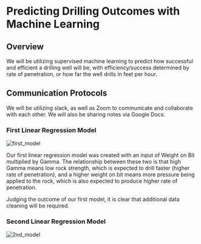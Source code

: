 # Predicting Drilling Outcomes with Machine Learning

## Overview

We will be utilizing supervised machine learning to predict how successful and efficient a drilling well will be, with efficiency/success determined by rate of penetration, or how far the well drills in feet per hour.

## Communication Protocols

We will be utilizing slack, as well as Zoom to communicate and collaborate with each other. We will also be sharing notes via Google Docs.

### First Linear Regression Model

![first_model](https://user-images.githubusercontent.com/77767984/132428693-593f56f9-73e3-4ce3-af1c-6a3e2a0763d0.PNG)

Our first linear regression model was created with an input of Weight on Bit multiplied by Gamma. The relationship between these two is that high Gamma means low rock strength, which is expected to drill faster (higher rate of penetration), and a higher weight on bit means more pressure being applied to the rock, which is also expected to produce higher rate of penetration.

Judging the outcome of our first model, it is clear that additional data cleaning will be required.

### Second Linear Regression Model

![2nd_model](https://user-images.githubusercontent.com/77767984/132431107-75fd1b6c-4c3f-4fb4-ac45-bbf49ec055b0.PNG)


